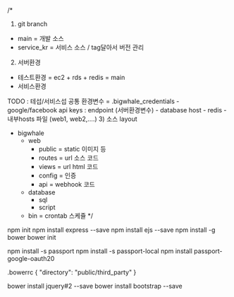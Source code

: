 /*
1) git branch
  - main = 개발 소스
  - service_kr = 서비스 소스 / tag달아서 버전 관리


2) 서버환경
  - 테스트환경 = ec2 + rds + redis = main
  - 서비스환경

  TODO
    : 테섭/서비스섭 공통 환경변수 = .bigwhale_credentials
      - google/facebook api keys
    : endpoint (서버환경변수)
      - database host
      - redis
      - 내부hosts 파일 (web1, web2,....)
3) 소스 layout
  + bigwhale
    + web
      - public  = static 이미지 등
      - routes = url 소스 코드
      - views = url html 코드
      - config = 인증
      - api = webhook 코드
    + database
      - sql
      - script
    + bin = crontab 스케쥴
*/

npm init
npm install express --save
npm install ejs --save
npm install -g bower
bower init

npm install -s passport
npm install -s passport-local
npm install passport-google-oauth20

.bowerrc
{
  "directory": "public/third_party"
}

bower install jquery#2 --save
bower install bootstrap --save
